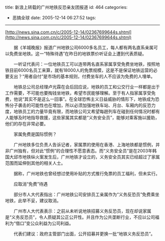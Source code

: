 title: 新浪上转载的广州地铁反恐亲友团报道
id: 464
categories:
  - 恶搞全球
date: 2005-12-14 06:27:52
tags:
---

<div id="msgcns!9697D6160EFEBC17!423" class="bvMsg">

[http://news.sina.com.cn/c/2005-12-14/02367699644s.shtml](http://news.sina.com.cn/c/2005-12-14/02367699644s.shtml)

　　据《羊城晚报》报道广州地铁公司6000多名员工，每人都有两名直系亲属可以免费坐地铁。这一“特殊待遇”在昨日的地铁票价听证会上遭到代表质疑。

　　一听证代表问：一位地铁员工可以连带两名直系家属享受免费坐地铁，按照地铁目前6000名员工来算，就有18000人的免票规模，这是不是保证地铁运营的必要支出？“用者自付”是市场的基本规则，付费坐车的人不应该为免费的人埋单。

　　地铁总公司总经理卢光霖在会后回应说，地铁的员工和公交行业一样都是出于工作需要，不可能也要掏钱坐地铁，希望市民能够理解。至于有人指家属享受免费，他说“其实不是这么一回事”。在全球恐怖主义日益威胁的情形下，地铁成为恐怖分子袭击的可能性也在增加，所以必须加强地铁车站、月台、车厢内的反恐力度，地铁员工的力量毕竟有限，而地铁公司又希望每趟列车在碰到任何情况时都有人能够及时地指导救援，这些家属其实都是“义务安全员”，能够对乘客施以援助，他们的存在非常必要。

　　家属免费是国际惯例？

　　广州地铁多位负责人告诉记者，家属票的使用在香港、上海地铁都是惯例，并非广州独有，但对此“惯例”的合理性不愿意表态。而“义务安全员”是在2003年韩国大邱市地铁纵火案发生后，广州地铁才设立的，义务安全员其实已经超过了家属范围而延伸到其他的相关人士。

　　据称，广州地铁也曾经想过使用补贴的方式推行免票的员工福利，但未实行。

　　应取消“免费”待遇

　　部分市人大代表指出：广州地铁公司安排员工亲属作为“义务反恐员”免费乘坐地铁，此举不妥，建议取消。

　　广州市人大代表表示：之前从未听说地铁招募义务反恐员，现在却说家属是“义务反恐员”，令人质疑其公正公开性。并且作为公共垄断行业，不应以公司福利为“借口”变公众利益为公司利益。

　　代表们建议：政府主管部门出面，公开招募并更换一批“地铁义务反恐员”。
</div>